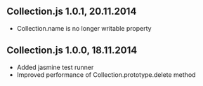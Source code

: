 Collection.js 1.0.1, 20.11.2014
-------------------------------
 - Collection.name is no longer writable property

Collection.js 1.0.0, 18.11.2014
-------------------------------
 - Added jasmine test runner
 - Improved performance of Collection.prototype.delete method

